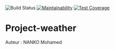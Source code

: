 ![Build Status](https://travis-ci.org/MNanko/Project.svg?branch=master)
[![Maintainability](https://api.codeclimate.com/v1/badges/cb4b0e6212ef28bd2536/maintainability)](https://codeclimate.com/github/MNanko/Project-weather/maintainability)
[![Test Coverage](https://api.codeclimate.com/v1/badges/cb4b0e6212ef28bd2536/test_coverage)](https://codeclimate.com/github/MNanko/Project-weather/test_coverage)
# Project-weather

Auteur : NANKO Mohamed

